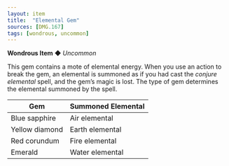 ```yaml
---
layout: item
title:  "Elemental Gem"
sources: [DMG.167]
tags: [wondrous, uncommon]
---
```


**Wondrous Item** ◆ *Uncommon*

This gem contains a mote of elemental energy. When you use an action to break the gem, an elemental is summoned as if you had cast the *conjure elemental* spell, and the gem’s magic is lost. The type of gem determines the elemental summoned by the spell.

Gem             | Summoned Elemental
--------------- | ------------------
Blue sapphire   | Air elemental
Yellow diamond  | Earth elemental
Red corundum    | Fire elemental
Emerald         | Water elemental